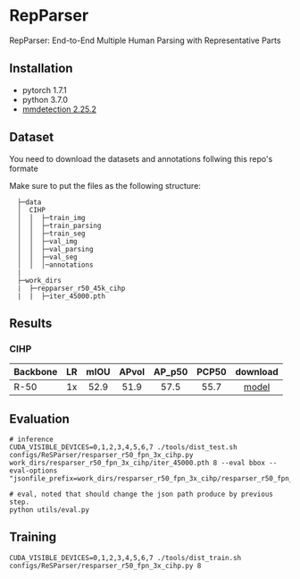 # RepParser
RepParser: End-to-End Multiple Human Parsing with Representative Parts

## Installation
- pytorch 1.7.1
- python 3.7.0
- [mmdetection 2.25.2](https://mmdetection.readthedocs.io/en/latest/get_started.html#installation)

## Dataset
You need to download the datasets and annotations follwing this repo's formate


Make sure to put the files as the following structure:

```
  ├─data
  │  CIHP
  │  │  ├─train_img
  │  │  ├─train_parsing
  │  │  ├─train_seg
  │  │  ├─val_img
  │  │  ├─val_parsing
  │  │  ├─val_seg
  │  │  │─annotations
  |
  ├─work_dirs
  |  ├─repparser_r50_45k_cihp
  |  |  ├─iter_45000.pth
  ```

## Results

### CIHP

|  Backbone    |  LR  | mIOU | APvol | AP_p50 | PCP50 | download |
|--------------|:----:|:----:|:-----:|:------:|:-----:|:--------:|
|  R-50        |  1x  | 52.9 | 51.9  |  57.5  |  55.7 |[model](https://drive.google.com/file/d/1-m83sJcu9fsRNE4pNTBLmkOB8cKhPyCK/view?usp=sharing) |

## Evaluation
```
# inference
CUDA_VISIBLE_DEVICES=0,1,2,3,4,5,6,7 ./tools/dist_test.sh configs/ReSParser/resparser_r50_fpn_3x_cihp.py work_dirs/resparser_r50_fpn_3x_cihp/iter_45000.pth 8 --eval bbox --eval-options "jsonfile_prefix=work_dirs/resparser_r50_fpn_3x_cihp/resparser_r50_fpn_3x_cihp_val_result"

# eval, noted that should change the json path produce by previous step.
python utils/eval.py
```

## Training
```
CUDA_VISIBLE_DEVICES=0,1,2,3,4,5,6,7 ./tools/dist_train.sh configs/ReSParser/resparser_r50_fpn_3x_cihp.py 8
```

